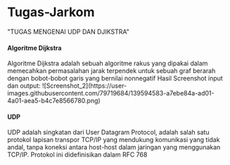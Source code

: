 # Tugas-Jarkom

"TUGAS MENGENAI UDP DAN DJIKSTRA"

<h4>Algoritme Dijkstra</h4> 
Algoritme Dijkstra adalah sebuah algoritme rakus yang dipakai dalam memecahkan permasalahan jarak terpendek untuk sebuah graf berarah dengan bobot-bobot garis yang bernilai nonnegatif
Hasil Screenshot input dan output:
![Screenshot_2](https://user-images.githubusercontent.com/79719684/139594583-a7ebe84a-ad01-4a01-aea5-b4c7e8566780.png)

<h4>UDP</h4> 
UDP adalah singkatan dari User Datagram Protocol, adalah salah satu protokol lapisan transpor TCP/IP yang mendukung komunikasi yang tidak andal, tanpa koneksi antara host-host dalam jaringan yang menggunakan TCP/IP. Protokol ini didefinisikan dalam RFC 768
